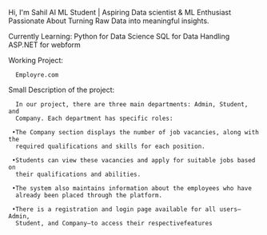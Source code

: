 Hi, I'm Sahil
AI ML Student | Aspiring Data scientist & ML Enthusiast Passionate About Turning Raw Data into meaningful insights.

Currently Learning:
  Python for Data Science
  SQL for Data Handling
  ASP.NET for webform

Working Project:

      Employre.com

Small Description of the project:

      In our project, there are three main departments: Admin, Student, and 
      Company. Each department has specific roles:

     •The Company section displays the number of job vacancies, along with the 
      required qualifications and skills for each position. 

     •Students can view these vacancies and apply for suitable jobs based on 
      their qualifications and abilities.

     •The system also maintains information about the employees who have 
      already been placed through the platform.

     •There is a registration and login page available for all users—Admin, 
      Student, and Company—to access their respectivefeatures
  
